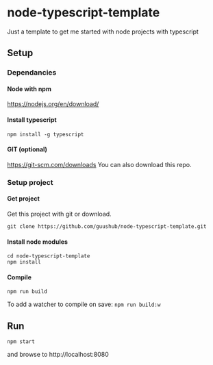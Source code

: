 # node-typescript-template
Just a template to get me started with node projects with typescript

## Setup

### Dependancies

#### Node with npm
https://nodejs.org/en/download/

#### Install typescript
```
npm install -g typescript
```
#### GIT (optional)
https://git-scm.com/downloads
You can also download this repo.

### Setup project

#### Get project
Get this project with git or download.
```
git clone https://github.com/guushub/node-typescript-template.git
```

#### Install node modules
```
cd node-typescript-template
npm install
```

#### Compile 
`npm run build`

To add a watcher to compile on save:
`npm run build:w`

## Run
`npm start`

and browse to http://localhost:8080
